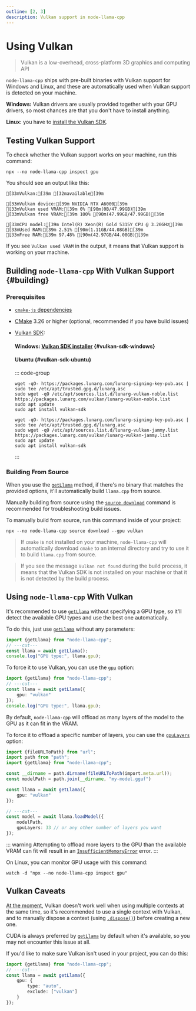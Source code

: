 ```yaml
---
outline: [2, 3]
description: Vulkan support in node-llama-cpp
---
```

# Using Vulkan
> Vulkan is a low-overhead, cross-platform 3D graphics and computing API

`node-llama-cpp` ships with pre-built binaries with Vulkan support for Windows and Linux, and these are automatically used when Vulkan support is detected on your machine.

**Windows:** Vulkan drivers are usually provided together with your GPU drivers, so most chances are that you don't have to install anything.

**Linux:** you have to [install the Vulkan SDK](#vulkan-sdk-ubuntu).

## Testing Vulkan Support
To check whether the Vulkan support works on your machine, run this command:
```shell
npx --no node-llama-cpp inspect gpu
```

You should see an output like this:
```ansi
[33mVulkan:[39m [32mavailable[39m

[33mVulkan device:[39m NVIDIA RTX A6000[39m
[33mVulkan used VRAM:[39m 0% [90m(0B/47.99GB)[39m
[33mVulkan free VRAM:[39m 100% [90m(47.99GB/47.99GB)[39m

[33mCPU model:[39m Intel(R) Xeon(R) Gold 5315Y CPU @ 3.20GHz[39m
[33mUsed RAM:[39m 2.51% [90m(1.11GB/44.08GB)[39m
[33mFree RAM:[39m 97.48% [90m(42.97GB/44.08GB)[39m
```

If you see `Vulkan used VRAM` in the output, it means that Vulkan support is working on your machine.

## Building `node-llama-cpp` With Vulkan Support {#building}
### Prerequisites
* [`cmake-js` dependencies](https://github.com/cmake-js/cmake-js#:~:text=projectRoot/build%20%20%20%20%20%20%20%20%20%20%20%20%20%20%20%20%20%20%20%20%20%20%20%20%20%20%20%20%20%20%5Bstring%5D-,Requirements%3A,-CMake)
* [CMake](https://cmake.org/download/) 3.26 or higher (optional, recommended if you have build issues)
* <a id="vulkan-sdk" />[Vulkan SDK](https://vulkan.lunarg.com/sdk/home):
  >
  #### Windows: [Vulkan SDK installer](https://sdk.lunarg.com/sdk/download/latest/windows/vulkan-sdk.exe) {#vulkan-sdk-windows}
  >
  #### Ubuntu {#vulkan-sdk-ubuntu}
  ::: code-group
  
  ```shell [Ubuntu 24.04]
  wget -qO- https://packages.lunarg.com/lunarg-signing-key-pub.asc | sudo tee /etc/apt/trusted.gpg.d/lunarg.asc
  sudo wget -qO /etc/apt/sources.list.d/lunarg-vulkan-noble.list https://packages.lunarg.com/vulkan/lunarg-vulkan-noble.list
  sudo apt update
  sudo apt install vulkan-sdk
  ```
  
  ```shell [Ubuntu 22.04]
  wget -qO- https://packages.lunarg.com/lunarg-signing-key-pub.asc | sudo tee /etc/apt/trusted.gpg.d/lunarg.asc
  sudo wget -qO /etc/apt/sources.list.d/lunarg-vulkan-jammy.list https://packages.lunarg.com/vulkan/lunarg-vulkan-jammy.list
  sudo apt update
  sudo apt install vulkan-sdk
  ```
  
  :::

### Building From Source
When you use the [`getLlama`](../api/functions/getLlama) method, if there's no binary that matches the provided options, it'll automatically build `llama.cpp` from source.

Manually building from source using the [`source download`](../cli/source/download.md) command is recommended for troubleshooting build issues.

To manually build from source, run this command inside of your project:
```shell
npx --no node-llama-cpp source download --gpu vulkan
```

> If `cmake` is not installed on your machine, `node-llama-cpp` will automatically download `cmake` to an internal directory and try to use it to build `llama.cpp` from source.

> If you see the message `Vulkan not found` during the build process,
> it means that the Vulkan SDK is not installed on your machine or that it is not detected by the build process.

## Using `node-llama-cpp` With Vulkan
It's recommended to use [`getLlama`](../api/functions/getLlama) without specifying a GPU type,
so it'll detect the available GPU types and use the best one automatically.

To do this, just use [`getLlama`](../api/functions/getLlama) without any parameters:
```typescript
import {getLlama} from "node-llama-cpp";
// ---cut---
const llama = await getLlama();
console.log("GPU type:", llama.gpu);
```

To force it to use Vulkan, you can use the [`gpu`](../api/type-aliases/LlamaOptions#gpu) option:
```typescript
import {getLlama} from "node-llama-cpp";
// ---cut---
const llama = await getLlama({
    gpu: "vulkan"
});
console.log("GPU type:", llama.gpu);
```

By default, `node-llama-cpp` will offload as many layers of the model to the GPU as it can fit in the VRAM.

To force it to offload a specific number of layers, you can use the [`gpuLayers`](../api/type-aliases/LlamaModelOptions.md#gpulayers) option:
```typescript
import {fileURLToPath} from "url";
import path from "path";
import {getLlama} from "node-llama-cpp";

const __dirname = path.dirname(fileURLToPath(import.meta.url));
const modelPath = path.join(__dirname, "my-model.gguf")

const llama = await getLlama({
    gpu: "vulkan"
});

// ---cut---
const model = await llama.loadModel({
    modelPath,
    gpuLayers: 33 // or any other number of layers you want
});
```

::: warning
Attempting to offload more layers to the GPU than the available VRAM can fit will result in an [`InsufficientMemoryError`](../api/classes/InsufficientMemoryError.md) error.
:::

On Linux, you can monitor GPU usage with this command:
```shell
watch -d "npx --no node-llama-cpp inspect gpu"
```

## Vulkan Caveats
[At the moment](https://github.com/ggerganov/llama.cpp/issues/7575),
Vulkan doesn't work well when using multiple contexts at the same time,
so it's recommended to use a single context with Vulkan,
and to manually dispose a context (using [`.dispose()`](../api/classes/LlamaContext.md#dispose)) before creating a new one.

CUDA is always preferred by [`getLlama`](../api/functions/getLlama.md) by default when it's available,
so you may not encounter this issue at all.

If you'd like to make sure Vulkan isn't used in your project, you can do this:
```typescript
import {getLlama} from "node-llama-cpp";
// ---cut---
const llama = await getLlama({
    gpu: {
        type: "auto",
        exclude: ["vulkan"]
    }
});
```
